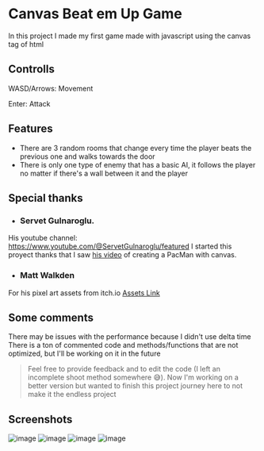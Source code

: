 # Canvas Beat em Up Game

In this project I made my first game made with javascript using the canvas tag of html

## Controlls
WASD/Arrows: Movement

Enter: Attack

## Features
- There are 3 random rooms that change every time the player beats the previous one and walks towards the door
- There is only one type of enemy that has a basic AI, it follows the player no matter if there's a wall between it and the player

## Special thanks
- ### Servet Gulnaroglu.
His youtube channel: <https://www.youtube.com/@ServetGulnaroglu/featured>
I started this proyect thanks that I saw [his video](https://www.youtube.com/watch?v=GXlckaGr0Eo&ab_channel=ServetGulnaroglu) of creating a PacMan with canvas.
- ### Matt Walkden
For his pixel art assets from itch.io
[Assets Link](https://mattwalkden.itch.io/fantasy-battle-pack)

## Some comments
There may be issues with the performance because I didn't use delta time
There is a ton of commented code and methods/functions that are not optimized, but I'll be working on it in the future

> Feel free to provide feedback and to edit the code (I left an incomplete shoot method somewhere 😅). Now I'm working on a better version but wanted to finish this project journey here to not make it the endless project

## Screenshots
![image](https://github.com/NicolasArrastia/canvas-beat-em-up-game/assets/69774536/f27e4565-5dc0-434b-9076-7d1360a7991d)
![image](https://github.com/NicolasArrastia/canvas-beat-em-up-game/assets/69774536/2ace5227-d330-461c-bc48-38d367983cb7)
![image](https://github.com/NicolasArrastia/canvas-beat-em-up-game/assets/69774536/ddfa2a8f-7668-4297-9396-37fa89084bac)
![image](https://github.com/NicolasArrastia/canvas-beat-em-up-game/assets/69774536/36aa6c09-7aae-4d6a-bac2-a882f7cdb35a)
